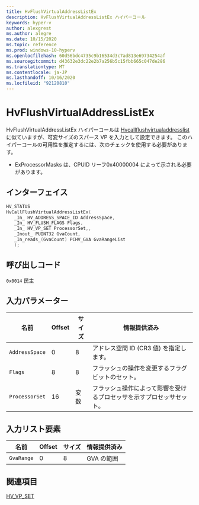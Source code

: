 ```yaml
---
title: HvFlushVirtualAddressListEx
description: HvFlushVirtualAddressListEx ハイパーコール
keywords: hyper-v
author: alexgrest
ms.author: alegre
ms.date: 10/15/2020
ms.topic: reference
ms.prod: windows-10-hyperv
ms.openlocfilehash: 60d56bdc4735c9b16534d3c7ad813e69734254af
ms.sourcegitcommit: d43632e3dc22e2b7a256b5c15fbb665c047de286
ms.translationtype: MT
ms.contentlocale: ja-JP
ms.lasthandoff: 10/16/2020
ms.locfileid: "92120810"
---
```

# <a name="hvflushvirtualaddresslistex"></a>HvFlushVirtualAddressListEx

HvFlushVirtualAddressListEx ハイパーコールは [Hvcallflushvirtualaddresslist](HvCallFlushVirtualAddressList.md)に似ていますが、可変サイズのスパース VP を入力として設定できます。
このハイパーコールの可用性を推定するには、次のチェックを使用する必要があります。

- ExProcessorMasks は、CPUID リーフ0x40000004 によって示される必要があります。

## <a name="interface"></a>インターフェイス

 ```c
HV_STATUS
HvCallFlushVirtualAddressListEx(
    _In_ HV_ADDRESS_SPACE_ID AddressSpace,
    _In_ HV_FLUSH_FLAGS Flags,
    _In_ HV_VP_SET ProcessorSet,,
    _Inout_ PUINT32 GvaCount,
    _In_reads_(GvaCount) PCHV_GVA GvaRangeList
    );
 ```

## <a name="call-code"></a>呼び出しコード
`0x0014` 民主

## <a name="input-parameters"></a>入力パラメーター

| 名前                    | Offset     | サイズ     | 情報提供済み                      |
|-------------------------|------------|----------|-------------------------------------------|
| `AddressSpace`          | 0          | 8        | アドレス空間 ID (CR3 値) を指定します。 |
| `Flags`                 | 8          | 8        | フラッシュの操作を変更するフラグビットのセット。 |
| `ProcessorSet`          | 16         | 変数 | フラッシュ操作によって影響を受けるプロセッサを示すプロセッサセット。 |

## <a name="input-list-element"></a>入力リスト要素

| 名前                    | Offset     | サイズ     | 情報提供済み                      |
|-------------------------|------------|----------|-------------------------------------------|
| `GvaRange`              | 0          | 8        | GVA の範囲                                 |

## <a name="see-also"></a>関連項目

[HV_VP_SET](../datatypes/HV_VP_SET.md)
